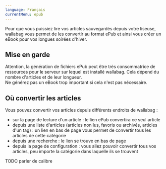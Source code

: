 ```yaml
---
language: Français
currentMenu: epub
---
```


Pour que vous puissiez lire vos articles sauvegardés depuis votre liseuse, wallabag vous permet de les convertir au format ePub et ainsi vous créer un eBook pour vos longues soirées d'hiver.

## Mise en garde
Attention, la génération de fichiers ePub peut être très consommatrice de ressources pour le serveur sur lequel est installé wallabag. Cela dépend du nombre d'articles et de leur longueur.  
Ne générez pas un eBook trop important si cela n'est pas nécessaire.

## Où convertir les articles

Vous pouvez convertir vos articles depuis différents endroits de wallabag : 
* sur la page de lecture d'un article : le lien ePub convertira ce seul article
* depuis une liste d'articles (articles non lus, favoris ou archivés, articles d'un tag) : un lien en bas de page vous permet de convertir tous les articles de cette catégorie
* depuis une recherche : le lien se trouve en bas de page
* depuis la page de configuration : vous allez pouvoir convertir tous vos articles, peu importe la catégorie dans laquelle ils se trouvent

TODO parler de calibre
